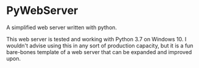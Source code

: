 # PyWebServer
A simplified web server written with python.

This web server is tested and working with Python 3.7 on Windows 10. I wouldn't advise using this in any sort of production capacity, but it is a fun bare-bones template of a web server that can be expanded and improved upon.

